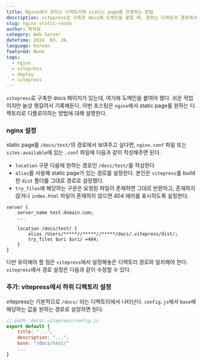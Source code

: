 ```yaml
---
title: Nginx에서 원하는 디렉토리에 static page를 연결하는 방법
description: vitepress로 구축한 docs에 도메인을 붙일 때, 원하는 디렉토리 경로에서 보여주도록 nginx를 설정해보자.
slug: nginx-static-route
author: 박하람
category: Web Server
datetime: 2024. 03. 26.
language: Korean
featured: None
tags:
  - nginx
  - vitepress
  - deploy
  - vitepress
---
```


`vitepress`로 구축한 docs 페이지가 있는데, 여기에 도메인을 붙여야 했다. 쉬운 작업이지만 늘상 헷갈려서 기록해둔다. 이번 포스팅은 `nginx`에서 static page를 원하는 디렉토리로 디플로이하는 방법에 대해 설명한다.

### nginx 설정

static page를 `/docs/test/`의 경로에서 보여주고 싶다면, `nginx.conf` 파일 또는 `sites-available`에 있는 `.conf` 파일에 다음과 같이 작성해주면 된다.

- `location` 구문 다음에 원하는 경로인 `/docs/test/`를 작성한다
- `alias`를 사용해 static page가 있는 경로를 설정한다. 본인은 `vitepress`를 build한 `dist` 폴더를 그대로 경로로 설정했다.
- `try_files`에 해당하는 구문은 요청된 파일이 존재하면 그대로 반환하고, 존재하지 않거나 `index.html` 파일이 존재하지 않으면 404 에러를 표시하도록 설정한다.

```nginx
server {
    server_name test.domain.com;
    ...

    location /docs/test/ {
        alias /Users/*****//*****//*****/docs/.vitepress/dist/;
        try_files $uri $uri/ =404;
    }
}
```

다만 유의해야 할 점은 `vitepress`에서 설정해놓은 디렉토리 경로와 일치해야 한다. `vitepress`에서 경로 설정은 다음과 같이 수정할 수 있다.

### 추가: vitepress에서 하위 디렉토리 설정

vitepress는 기본적으로 `/docs/` 라는 디렉토리에서 나타난다. `config.js`에서 `base`에 해당하는 값을 원하는 경로로 설정하면 된다.

```js
// path: docs/.vitepress/config.js
export default {
    title: "...",
    description: "...",
    base: "/docs/test/"
    ...
}
```
